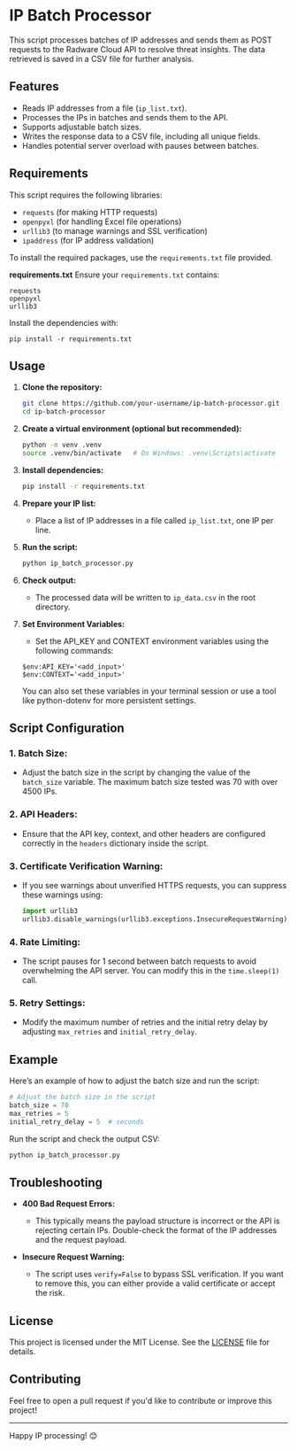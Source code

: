 
# IP Batch Processor

This script processes batches of IP addresses and sends them as POST requests to the Radware Cloud API to resolve threat insights. The data retrieved is saved in a CSV file for further analysis. 

## Features
- Reads IP addresses from a file (`ip_list.txt`).
- Processes the IPs in batches and sends them to the API.
- Supports adjustable batch sizes.
- Writes the response data to a CSV file, including all unique fields.
- Handles potential server overload with pauses between batches.

## Requirements
This script requires the following libraries:

- `requests` (for making HTTP requests)
- `openpyxl` (for handling Excel file operations)
- `urllib3` (to manage warnings and SSL verification)
- `ipaddress` (for IP address validation)

To install the required packages, use the `requirements.txt` file provided.

**requirements.txt**
Ensure your `requirements.txt` contains:
```
requests
openpyxl
urllib3
```
Install the dependencies with:
```
pip install -r requirements.txt
```
## Usage

1. **Clone the repository:**
   ```bash
   git clone https://github.com/your-username/ip-batch-processor.git
   cd ip-batch-processor
   ```

2. **Create a virtual environment (optional but recommended):**
   ```bash
   python -m venv .venv
   source .venv/bin/activate   # On Windows: .venv\Scripts\activate
   ```

3. **Install dependencies:**
   ```bash
   pip install -r requirements.txt
   ```

4. **Prepare your IP list:**
   - Place a list of IP addresses in a file called `ip_list.txt`, one IP per line.

5. **Run the script:**
   ```bash
   python ip_batch_processor.py
   ```

6. **Check output:**
   - The processed data will be written to `ip_data.csv` in the root directory.

7. **Set Environment Variables:**

   - Set the API_KEY and CONTEXT environment variables using the following commands:
   ```
   $env:API_KEY='<add_input>'
   $env:CONTEXT='<add_input>'
   ```
   You can also set these variables in your terminal session or use a tool like python-dotenv for more persistent settings.


## Script Configuration

### 1. **Batch Size:**
   - Adjust the batch size in the script by changing the value of the `batch_size` variable. The maximum batch size tested was 70 with over 4500 IPs.

### 2. **API Headers:**
   - Ensure that the API key, context, and other headers are configured correctly in the `headers` dictionary inside the script.

### 3. **Certificate Verification Warning:**
   - If you see warnings about unverified HTTPS requests, you can suppress these warnings using:
     ```python
     import urllib3
     urllib3.disable_warnings(urllib3.exceptions.InsecureRequestWarning)
     ```

### 4. **Rate Limiting:**
   - The script pauses for 1 second between batch requests to avoid overwhelming the API server. You can modify this in the `time.sleep(1)` call.

### 5. **Retry Settings:**
   - Modify the maximum number of retries and the initial retry delay by adjusting `max_retries` and `initial_retry_delay`.
     
## Example

Here’s an example of how to adjust the batch size and run the script:

```python
# Adjust the batch size in the script
batch_size = 70
max_retries = 5
initial_retry_delay = 5  # seconds
```

Run the script and check the output CSV:

```bash
python ip_batch_processor.py
```

## Troubleshooting

- **400 Bad Request Errors:**
   - This typically means the payload structure is incorrect or the API is rejecting certain IPs. Double-check the format of the IP addresses and the request payload.
   
- **Insecure Request Warning:**
   - The script uses `verify=False` to bypass SSL verification. If you want to remove this, you can either provide a valid certificate or accept the risk.

## License
This project is licensed under the MIT License. See the [LICENSE](LICENSE) file for details.

## Contributing
Feel free to open a pull request if you'd like to contribute or improve this project!

---

Happy IP processing! 😊
